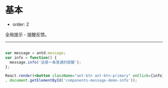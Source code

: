 # 基本

- order: 2

全局提示 - 提醒反馈。

---

````jsx

var message = antd.message;
var info = function() {
  message.info('这是一条普通的提醒');
};

React.render(<button className="ant-btn ant-btn-primary" onClick={info}>显示普通提醒</button>
, document.getElementById('components-message-demo-info'));
````

